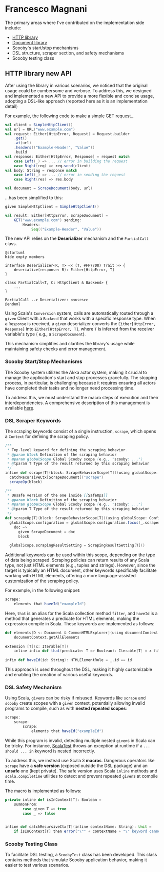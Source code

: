 # Francesco Magnani

The primary areas where I've contributed on the implementation side include:

* [HTTP library](HTTP.md)
* [Document library](Document.md)
* Scooby's start/stop mechanisms
* DSL structure, scraper section, and safety mechanisms
* Scooby testing class

## HTTP library new API

After using the library in various scenarios, we noticed that the original usage could be cumbersome and verbose. To
address this, we designed and implemented a new API to provide a more flexible and concise usage, adopting a DSL-like 
approach (reported here as it is an implementation detail)

For example, the following code to make a simple GET request...

```Scala
val client = SimpleHttpClient()
val url = URL("www.example.com")
val request: Either[HttpError, Request] = Request.builder
    .get()
    .at(url)
    .headers(("Example-Header", "Value"))
    .build
val response: Either[HttpError, Response] = request match
    case Left(_) => ... // error in building the request
    case Right(req) => req.send(client)
val body: String = response match
    case Left(_) => ... // error in sending the request
    case Right(res) => res.body

val document = ScrapeDocument(body, url)
```

...has been simplified to this:

```Scala
given SimpleHttpClient = SimpleHttpClient()

val result: Either[HttpError, ScrapeDocument] = 
    GET("www.example.com") sending:
        Headers:
            Seq(("Example-Header", "Value"))
```

The new API relies on the **Deserializer** mechanism and the `PartialCall` class.

```plantuml
@startuml
hide empty members

interface Deserializer<R, T> << (T, #FF7700) Trait >> {
    deserialize(response: R): Either[HttpError, T]
}

class PartialCall<T, C: HttpClient & Backend> {
    ...
}

PartialCall ..> Deserializer: <<uses>>
@enduml
```

Using Scala's `Conversion` system, calls are automatically routed through a `given` Client with a `Backend` that works
with a specific response type. When a `Response` is received, a `given` deserializer converts
the `Either[HttpError, Response]` into `Either[HttpError, T]`, where `T` is inferred from the receiver variable's type (
e.g., a `ScrapeDocument`).

This mechanism simplifies and clarifies the library's usage while maintaining safety checks and error management.


### Scooby Start/Stop Mechanisms

The Scooby system utilizes the Akka actor system, making it crucial to manage the application's start and stop processes
gracefully. The stopping process, in particular, is challenging because it requires ensuring all actors have completed
their tasks and no longer need processing time.

To address this, we must understand the macro steps of execution and their interdependencies. A comprehensive
description of this management is available [here](Scooby-application-lifecycle.md).

### DSL Scraper Keywords

The scraping keywords consist of a single instruction, `scrape`, which opens a `Context` for defining the scraping
policy.

```Scala
/**
 * Top-level keyword for defining the scraping behavior.
 * @param block Definition of the scraping behavior
 * @param globalScope Global Scooby scope (e.g., "scooby: ...")
 * @tparam T Type of the result returned by this scraping behavior
 */
inline def scrape[T](block: ScrapeBehaviorScope[T])(using globalScope: ConfigurationWrapper[T]): Unit =
  catchRecursiveCtx[ScrapeDocument]("scrape")
  scrapeOp(block)

/**
 * Unsafe version of the one inside [[SafeOps]]
 * @param block Definition of the scraping behavior
 * @param globalScope Global Scooby scope (e.g., "scooby: ...")
 * @tparam T Type of the result returned by this scraping behavior
 */
def scrapeOp[T](block: ScrapeBehaviorScope[T])(using globalScope: ConfigurationWrapper[T]): Unit =
  globalScope.configuration = globalScope.configuration.focus(_.scraperConfiguration.scrapePolicy).replace:
    doc =>
      given ScrapeDocument = doc
      block
  
  globalScope.scrapingResultSetting = ScrapingResultSetting[T]()
```

Additional keywords can be used within this scope, depending on the type of data being scraped. Scraping policies can
return results of any Scala type, not just HTML elements (e.g., tuples and strings). However, since the target is
typically an HTML document, other keywords specifically facilitate working with HTML elements, offering a more
language-assisted customization of the scraping policy.

For example, in the following snippet:

```Scala
scrape:
    elements that haveId("exampleId")
```

Here, `that` is an alias for the Scala collection method `filter`, and `haveId` is a method that generates a predicate
for HTML elements, making the expression compile in Scala. These keywords are implemented as follows:

```Scala
def elements[D <: Document & CommonHTMLExplorer](using documentContext: D): Iterable[HTMLElement] =
    documentContext.getAllElements
    
extension [T](x: Iterable[T])
    inline infix def that(predicate: T => Boolean): Iterable[T] = x filter predicate
    
infix def haveId(id: String): HTMLElementRule = _.id == id
```

This approach is used throughout the DSL, making it highly customizable and enabling the creation of various useful
keywords.

### DSL Safety Mechanism

Using Scala, `given`s can be risky if misused. Keywords like `scrape` and `scooby` create scopes with a `given` context,
potentially allowing invalid programs to compile, such as with **nested repeated scopes**:

```Scala
scrape:
    scrape: 
        scrape:
            elements that haveId("exampleId")
```

While this program is invalid, detecting multiple nested `given`s in Scala can be tricky. For
instance, [ScalaTest](https://www.scalatest.org/) throws an exception at runtime if a `... should ... in` keyword is
nested incorrectly.

To address this, we instead use Scala 3 **macros**. Dangerous operators like `scrape` have a **safe version** (exposed outside
the DSL package) and an **unsafe** one (kept private). The safe version uses Scala `inline` methods
and `scala.compiletime` utilities to detect and prevent repeated `given`s at compile time.

The macro is implemented as follows:

```Scala
private inline def isInContext[T]: Boolean =
	summonFrom:
		case given T => true
		case _ => false
	

inline def catchRecursiveCtx[T](inline contextName: String): Unit =
	if isInContext[T] then error("\"" + contextName + "\" keyword cannot be placed inside another \"" + contextName + "\"")
```

### Scooby Testing Class

To facilitate DSL testing, a `ScoobyTest` class has been developed. This class contains methods that simulate Scooby
application behavior, making it easier to test various scenarios.